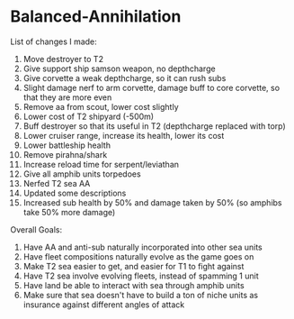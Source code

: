 # Balanced-Annihilation

List of changes I made:
1. Move destroyer to T2
2. Give support ship samson weapon, no depthcharge
3. Give corvette a weak depthcharge, so it can rush subs
4. Slight damage nerf to arm corvette, damage buff to core corvette, so that they are more even
5. Remove aa from scout, lower cost slightly
6. Lower cost of T2 shipyard (-500m)
7. Buff destroyer so that its useful in T2 (depthcharge replaced with torp)
8. Lower cruiser range, increase its health, lower its cost
9. Lower battleship health
10. Remove pirahna/shark
11. Increase reload time for serpent/leviathan
12. Give all amphib units torpedoes
13. Nerfed T2 sea AA
14. Updated some descriptions
15. Increased sub health by 50% and damage taken by 50% (so amphibs take 50% more damage)


Overall Goals:
1. Have AA and anti-sub naturally incorporated into other sea units
2. Have fleet compositions naturally evolve as the game goes on
3. Make T2 sea easier to get, and easier for T1 to fight against
4. Have T2 sea involve evolving fleets, instead of spamming 1 unit
5. Have land be able to interact with sea through amphib units
6. Make sure that sea doesn't have to build a ton of niche units as insurance against different angles of attack
